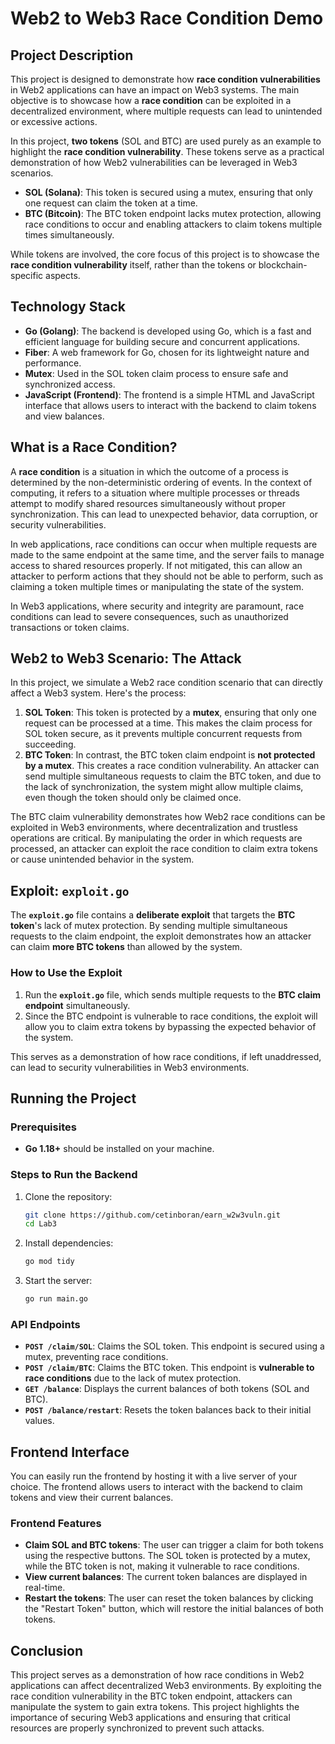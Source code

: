 # Web2 to Web3 Race Condition Demo

## Project Description

This project is designed to demonstrate how **race condition vulnerabilities** in Web2 applications can have an impact on Web3 systems. The main objective is to showcase how a **race condition** can be exploited in a decentralized environment, where multiple requests can lead to unintended or excessive actions.

In this project, **two tokens** (SOL and BTC) are used purely as an example to highlight the **race condition vulnerability**. These tokens serve as a practical demonstration of how Web2 vulnerabilities can be leveraged in Web3 scenarios.

- **SOL (Solana)**: This token is secured using a mutex, ensuring that only one request can claim the token at a time.
- **BTC (Bitcoin)**: The BTC token endpoint lacks mutex protection, allowing race conditions to occur and enabling attackers to claim tokens multiple times simultaneously.

While tokens are involved, the core focus of this project is to showcase the **race condition vulnerability** itself, rather than the tokens or blockchain-specific aspects.

## Technology Stack

- **Go (Golang)**: The backend is developed using Go, which is a fast and efficient language for building secure and concurrent applications.
- **Fiber**: A web framework for Go, chosen for its lightweight nature and performance.
- **Mutex**: Used in the SOL token claim process to ensure safe and synchronized access.
- **JavaScript (Frontend)**: The frontend is a simple HTML and JavaScript interface that allows users to interact with the backend to claim tokens and view balances.

## What is a Race Condition?

A **race condition** is a situation in which the outcome of a process is determined by the non-deterministic ordering of events. In the context of computing, it refers to a situation where multiple processes or threads attempt to modify shared resources simultaneously without proper synchronization. This can lead to unexpected behavior, data corruption, or security vulnerabilities.

In web applications, race conditions can occur when multiple requests are made to the same endpoint at the same time, and the server fails to manage access to shared resources properly. If not mitigated, this can allow an attacker to perform actions that they should not be able to perform, such as claiming a token multiple times or manipulating the state of the system.

In Web3 applications, where security and integrity are paramount, race conditions can lead to severe consequences, such as unauthorized transactions or token claims.

## Web2 to Web3 Scenario: The Attack

In this project, we simulate a Web2 race condition scenario that can directly affect a Web3 system. Here's the process:

1. **SOL Token**: This token is protected by a **mutex**, ensuring that only one request can be processed at a time. This makes the claim process for SOL token secure, as it prevents multiple concurrent requests from succeeding.
2. **BTC Token**: In contrast, the BTC token claim endpoint is **not protected by a mutex**. This creates a race condition vulnerability. An attacker can send multiple simultaneous requests to claim the BTC token, and due to the lack of synchronization, the system might allow multiple claims, even though the token should only be claimed once.

The BTC claim vulnerability demonstrates how Web2 race conditions can be exploited in Web3 environments, where decentralization and trustless operations are critical. By manipulating the order in which requests are processed, an attacker can exploit the race condition to claim extra tokens or cause unintended behavior in the system.

## Exploit: `exploit.go`

The **`exploit.go`** file contains a **deliberate exploit** that targets the **BTC token**'s lack of mutex protection. By sending multiple simultaneous requests to the claim endpoint, the exploit demonstrates how an attacker can claim **more BTC tokens** than allowed by the system.

### How to Use the Exploit

1. Run the **`exploit.go`** file, which sends multiple requests to the **BTC claim endpoint** simultaneously.
2. Since the BTC endpoint is vulnerable to race conditions, the exploit will allow you to claim extra tokens by bypassing the expected behavior of the system.

This serves as a demonstration of how race conditions, if left unaddressed, can lead to security vulnerabilities in Web3 environments.

## Running the Project

### Prerequisites

- **Go 1.18+** should be installed on your machine.

### Steps to Run the Backend

1. Clone the repository:

   ```bash
   git clone https://github.com/cetinboran/earn_w2w3vuln.git
   cd Lab3
   ```

2. Install dependencies:

   ```bash
   go mod tidy
   ```

3. Start the server:
   ```bash
   go run main.go
   ```

### API Endpoints

- **`POST /claim/SOL`**: Claims the SOL token. This endpoint is secured using a mutex, preventing race conditions.
- **`POST /claim/BTC`**: Claims the BTC token. This endpoint is **vulnerable to race conditions** due to the lack of mutex protection.
- **`GET /balance`**: Displays the current balances of both tokens (SOL and BTC).
- **`POST /balance/restart`**: Resets the token balances back to their initial values.

## Frontend Interface

You can easily run the frontend by hosting it with a live server of your choice. The frontend allows users to interact with the backend to claim tokens and view their current balances.

### Frontend Features

- **Claim SOL and BTC tokens**: The user can trigger a claim for both tokens using the respective buttons. The SOL token is protected by a mutex, while the BTC token is not, making it vulnerable to race conditions.
- **View current balances**: The current token balances are displayed in real-time.
- **Restart the tokens**: The user can reset the token balances by clicking the "Restart Token" button, which will restore the initial balances of both tokens.

## Conclusion

This project serves as a demonstration of how race conditions in Web2 applications can affect decentralized Web3 environments. By exploiting the race condition vulnerability in the BTC token endpoint, attackers can manipulate the system to gain extra tokens. This project highlights the importance of securing Web3 applications and ensuring that critical resources are properly synchronized to prevent such attacks.
